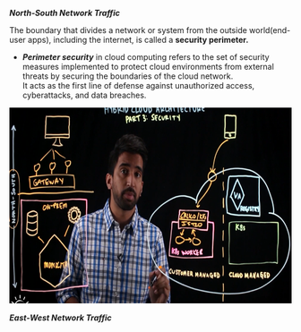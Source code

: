 ***North-South Network Traffic***  

The boundary that divides a network or system from the outside world(end-user apps), including the internet, is called a **security perimeter.**
- ***Perimeter security*** in cloud computing refers to the set of security measures implemented to protect cloud environments from external threats by securing the boundaries of the cloud network.  
It acts as the first line of defense against unauthorized access, cyberattacks, and data breaches.

<img src="../Images/Screenshot%202025-02-17%20174501.png" height = 350>


***East-West Network Traffic***  

